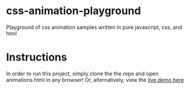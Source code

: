 # css-animation-playground

Playground of css animation samples written in pure javascript, css, and html

# Instructions

In order to run this project, simply clone the the repo and open animations.html in any browser!  Or, alternatively, view the [live demo here](https://msheahen.github.io/css-animation-playground/animations.html)
